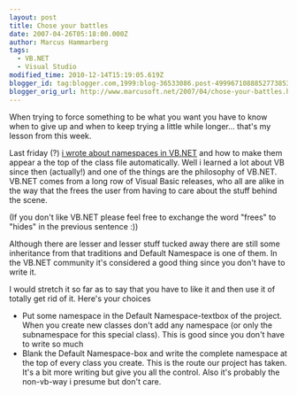 ```yaml
---
layout: post
title: Chose your battles
date: 2007-04-26T05:18:00.000Z
author: Marcus Hammarberg
tags:
  - VB.NET
  - Visual Studio
modified_time: 2010-12-14T15:19:05.619Z
blogger_id: tag:blogger.com,1999:blog-36533086.post-4999671088852773853
blogger_orig_url: http://www.marcusoft.net/2007/04/chose-your-battles.html
---
```


When trying
to force something to be what you want you have to know when to give up
and when to keep trying a little while longer... that's my lesson from
this week.

Last friday (?) [i wrote about namespaces in
VB.NET](http://marcushammarberg.blogspot.com/2007/04/including-namespaces-in-new-vbnet.html)
and how to make them appear a the top of the class file automatically.
Well i learned a lot about VB since then (actually!) and one of the
things are the philosophy of VB.NET. VB.NET comes from a long row of
Visual Basic releases, who all are alike in the way that the frees the
user from having to care about the stuff behind the scene.

(If you don't like VB.NET please feel free to exchange the word "frees"
to "hides" in the previous sentence :))

Although there are lesser and lesser stuff tucked away there are still
some inheritance from that traditions and Default Namespace is one of
them. In the VB.NET community it's considered a good thing since you
don't have to write it.

I would stretch it so far as to say that you have to like it and then
use it of totally get rid of it. Here's your choices

-   Put some namespace in the Default Namespace-textbox of the project.
    When you create new classes don't add any namespace (or only the
    subnamespace for this special class). This is good since you don't
    have to write so much
-   Blank the Default Namespace-box and write the complete namespace at
    the top of every class you create. This is the route our project has
    taken. It's a bit more writing but give you all the control. Also
    it's probably the non-vb-way i presume but don't care.
